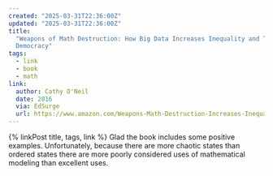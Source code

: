 ```yaml
---
created: "2025-03-31T22:36:00Z"
updated: "2025-03-31T22:36:00Z"
title:
  "Weapons of Math Destruction: How Big Data Increases Inequality and Threatens
  Democracy"
tags:
  - link
  - book
  - math
link:
  author: Cathy O'Neil
  date: 2016
  via: EdSurge
  url: https://www.amazon.com/Weapons-Math-Destruction-Increases-Inequality-ebook/dp/B019B6VCLO
---
```


{% linkPost title, tags, link %} Glad the book includes some positive examples. Unfortunately, because there are more chaotic states than ordered states there are more poorly considered uses of mathematical modeling than excellent uses.

